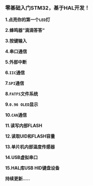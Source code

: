 ### 零基础入门STM32，基于HAL开发！

**1.点亮你的第一个`LED`灯**

**2.蜂鸣器”滴滴答答“**

**3.按键输入**

**4.串口通信**

**5.外部中断**

**6.`IIC`通信**

**7.`SPI`通信**

**8.`FATFS`文件系统**

**9.`0.96 OLED`显示**

**10.`CAN`通信**

**11.读写内部FLASH**

**12.读取UID和FLASH容量**

**13.单片机内部温度传感器**

**14.USB虚拟串口**

**15.HAL库USB HID键盘设备**

**持续更新.....**
